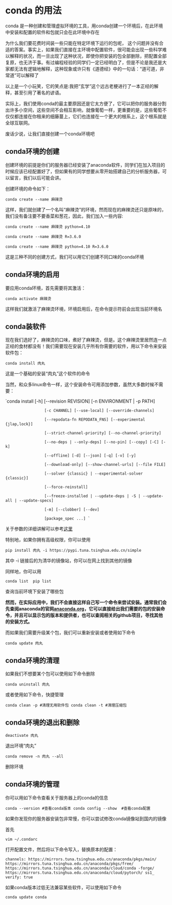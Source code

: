 # conda 的用法
conda 是一种创建和管理虚拟环境的工具，用conda创建一个环境后，在此环境中安装和配置的软件和包就只会在此环境中存在  

为什么我们要花费时间装一些只能在特定环境下运行的包呢， 这个问题并没有合适的答案。事实上，如果我们直接在主环境中配置软件，很可能会出现一些科学难以解释的状况，而一旦出现了这种状况，即使你把安装的包全部删除，把配置全部复原，也无济于事。有过编程经验的同学们一定已经明白了，但是不论是我还是大家都无法有逻辑地解释，这种现象或许只有《道德经》中的一句话：“道可道，非常道”可以解释了  

以上是一个小玩笑，它的笑点是:我把“玄学”这个远古老梗进行了一本正经的解释，甚至引用了著名的谚语。  

实际上，我们使用conda的最主要原因还是它太方便了，它可以把你的服务器分割出许多小空间，这些空间不会相互影响，就像葡萄一样，更重要的是，这些葡萄不仅仅都连接在你租来的细藤蔓上，它们也连接在一个更大的根系上，这个根系就是全球互联网。

废话少说，让我们直接创建一个conda环境吧
## conda环境的创建

创建环境的前提是你们的服务器已经安装了anaconda软件，同学们在加入项目的时候应该已经配置好了，但如果有的同学想要从零开始搭建自己的分析服务器，可以留言，我们以后可能会讲。  

创建环境的命令如下： 

` conda create --name 麻辣烫 `

这样，我们就创建了一个名叫“麻辣烫”的环境，然而现在的麻辣烫还只是原味的，我们没有备注要不要香菜和葱花，因此，我们加入一些内容:

` conda create --name 麻辣烫 python=4.10 `

` conda create --name 麻辣烫 R=3.6.0 `

` conda create --name 麻辣烫 python=4.10 R=3.6.0 `

这是三种不同的创建方式，我们可以用它们创建不同口味的conda环境

## conda环境的启用
要应用conda环境，首先需要将其激活：

`conda activate 麻辣烫` 

这样我们就激活了麻辣烫环境，环境启用后，在命令提示符前会出现当前环境名

## conda装软件
现在我们选好了，麻辣烫的口味，煮好了麻辣烫，但是。这个麻辣烫里居然连一点正经的食材都没有！我们需要现在安装几乎所有你需要的软件，用以下命令来安装软件包： 

`conda install 肉丸` 

这是一个基础的安装“肉丸”这个软件的命令 

当然，和众多linux命令一样，这个安装命令可用添加参数，虽然大多数时候不需要： 

`conda install [-h] [--revision REVISION] [-n ENVIRONMENT | -p PATH] 

                     [-c CHANNEL] [--use-local] [--override-channels] 
                     
                     [--repodata-fn REPODATA_FNS] [--experimental {jlap,lock}] 
                     
                     [--strict-channel-priority] [--no-channel-priority] 
                     
                     [--no-deps | --only-deps] [--no-pin] [--copy] [-C] [-k] 
                     
                     [--offline] [-d] [--json] [-q] [-v] [-y] 
                     
                     [--download-only] [--show-channel-urls] [--file FILE] 
                     
                     [--solver {classic} | --experimental-solver {classic}] 
                     
                     [--force-reinstall] 
                     
                     [--freeze-installed | --update-deps | -S | --update-all | --update-specs] 
                     
                     [-m] [--clobber] [--dev] 
                     
                     [package_spec ...] `
                     
关于参数的详细讲解可以参考[这里](https://docs.conda.io/projects/conda/en/latest/commands/install.html)

特别地，如果你拥有高级权限，你可以使用 

`pip install 肉丸 -i https://pypi.tuna.tsinghua.edu.cn/simple ` 

其中 -i  链接后的为清华的镜像站，你可以在网上找到其他的镜像 

同样地，你可以用 

`conda list 
pip list ` 

查询当前环境下安装了哪些包

**然而，在实际应用中，我们不会直接这样自己写一个命令来尝试安装。通常我们会先查阅anaconda的官网[anaconda.org](https://anaconda.org/)，它可以直接给出我们需要的包的安装命令，并且可以显示包的版本和提供者，也可以查阅相关的github项目，寻找其他的安装方式。**

而如果我们需要升级某个包，我们可以重新安装或者使用如下命令 

`conda update 肉丸 `

## conda环境的清理
如果我们不想要某个包可以使用如下命令删除 

`conda uninstall 肉丸 ` 

或者使用如下命令，快捷管理 

`conda clean -p #清理无用软件包
conda clean -t #清理压缩包 `

## conda环境的退出和删除
`deactivate 肉丸 ` 

退出环境“肉丸” 

`conda remove -n 肉丸 --all ` 

删除环境

## conda环境的管理
你可以用如下命令查看关于服务器上的conda的信息 

` conda --version #查看conda版本
conda config --show  #查看conda配置 `

如果你发现你的服务器安装包非常慢，你可以尝试修改conda镜像站到国内的镜像 

首先 

` vim ~/.condarc ` 

打开配置文件，然后将以下命令写入，替换原本的配置： 

` channels:
https://mirrors.tuna.tsinghua.edu.cn/anaconda/pkgs/main/
https://mirrors.tuna.tsinghua.edu.cn/anaconda/pkgs/free/
https://mirrors.tuna.tsinghua.edu.cn/anaconda/cloud/conda -forge/
https://mirrors.tuna.tsinghua.edu.cn/anaconda/cloud/pytorch/
ss1_ verify: true `

如果conda版本过低无法兼容某些软件，可以使用如下命令 

`conda update conda ` 
